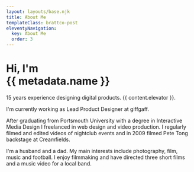 ```yaml
---
layout: layouts/base.njk
title: About Me
templateClass: brattco-post
eleventyNavigation:
  key: About Me
  order: 3
---
```


<h1>Hi, I'm<br>{{ metadata.name }}</h1>

<p class="bump">15 years experience designing digital products. {{ content.elevator }}.</p>

I'm currently working as Lead Product Designer at giffgaff.

After graduating from Portsmouth University with a degree in Interactive Media Design I freelanced in web design and video production. I regularly filmed and edited videos of nightclub events and in 2009 filmed Pete Tong backstage at Creamfields.

I'm a husband and a dad. My main interests include photography, film, music and football. I enjoy filmmaking and have directed three short films and a music video for a local band.
